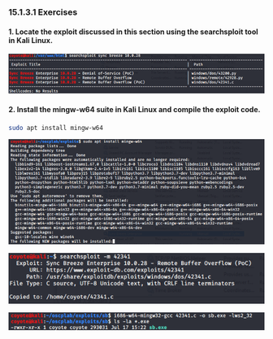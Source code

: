### 15.1.3.1 Exercises
#### 1. Locate the exploit discussed in this section using the searchsploit tool in Kali Linux.

![image-20200714211226146](.15.1.3.1.assets/image-20200714211226146.png)

#### 2. Install the mingw-w64 suite in Kali Linux and compile the exploit code.

```bash
sudo apt install mingw-w64
```

![image-20200714210939317](.15.1.3.1.assets/image-20200714210939317.png)

![image-20200714211308631](.15.1.3.1.assets/image-20200714211308631.png)

![image-20200717142247156](.15.1.3.1.assets/image-20200717142247156.png)